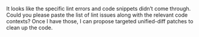 It looks like the specific lint errors and code snippets didn’t come through. Could you please paste the list of lint issues along with the relevant code contexts? Once I have those, I can propose targeted unified-diff patches to clean up the code.
